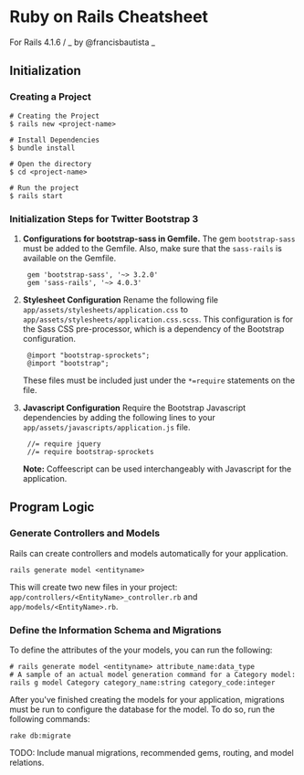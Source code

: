 # Ruby on Rails Cheatsheet
For Rails 4.1.6 /
_ by @francisbautista _

## Initialization

### Creating a Project

    # Creating the Project
    $ rails new <project-name>

    # Install Dependencies
    $ bundle install

    # Open the directory
    $ cd <project-name>

    # Run the project
    $ rails start

### Initialization Steps for Twitter Bootstrap 3
1. **Configurations for bootstrap-sass in Gemfile.** The gem `bootstrap-sass` must be added to the Gemfile. Also, make sure that the `sass-rails` is available on the Gemfile.

        gem 'bootstrap-sass', '~> 3.2.0'
        gem 'sass-rails', '~> 4.0.3'


2. **Stylesheet Configuration** Rename the following file `app/assets/stylesheets/application.css` to `app/assets/stylesheets/application.css.scss`. This configuration is for the Sass CSS pre-processor, which is a dependency of the Bootstrap configuration.

        @import "bootstrap-sprockets";
        @import "bootstrap";

    These files must be included just under the `*=require` statements on the file.

3. **Javascript Configuration** Require the Bootstrap Javascript dependencies by adding the following lines to your `app/assets/javascripts/application.js` file.

        //= require jquery
        //= require bootstrap-sprockets

    **Note:** Coffeescript can be used interchangeably with Javascript for the application.


## Program Logic

### Generate Controllers and Models
Rails can create controllers and models automatically for your application.

    rails generate model <entityname>

This will create two new files in your project: `app/controllers/<EntityName>_controller.rb` and `app/models/<EntityName>.rb`.

### Define the Information Schema and Migrations
To define the attributes of the your models, you can run the following:

    # rails generate model <entityname> attribute_name:data_type
    # A sample of an actual model generation command for a Category model:
    rails g model Category category_name:string category_code:integer

After you've finished creating the models for your application, migrations must be run to configure the database for the model. To do so, run the following commands:

    rake db:migrate

TODO: Include manual migrations, recommended gems, routing, and model relations.
